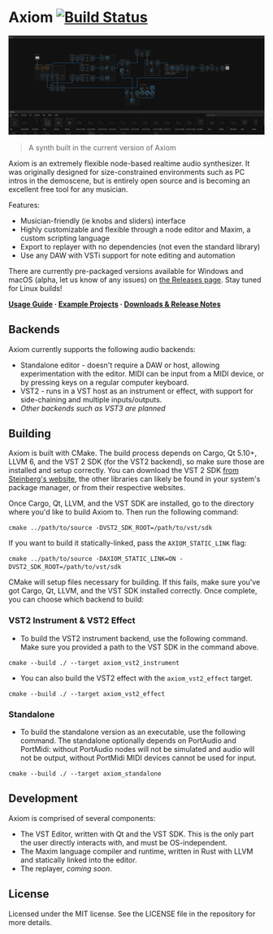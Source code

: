 # Axiom [![Build Status](https://travis-ci.org/monadgroup/axiom.svg?branch=master)](https://travis-ci.org/monadgroup/axiom)

![Picture of a synth built in Axiom](axiom.png)

> A synth built in the current version of Axiom

Axiom is an extremely flexible node-based realtime audio synthesizer. It was originally designed for size-constrained environments such as PC intros in the demoscene, but is entirely open source and is becoming an excellent free tool for any musician.

Features:

 - Musician-friendly (ie knobs and sliders) interface
 - Highly customizable and flexible through a node editor and Maxim, a custom scripting language
 - Export to replayer with no dependencies (not even the standard library)
 - Use any DAW with VSTi support for note editing and automation

There are currently pre-packaged versions available for Windows and macOS (alpha, let us know of any issues) on [the Releases page](https://github.com/monadgroup/axiom/releases). Stay tuned for Linux builds!

**[Usage Guide](https://github.com/monadgroup/axiom/blob/master/docs/UsageGuide.md) · [Example Projects](https://github.com/monadgroup/axiom/tree/master/examples) · [Downloads & Release Notes](https://github.com/monadgroup/axiom/releases)**

## Backends

Axiom currently supports the following audio backends:

 - Standalone editor - doesn't require a DAW or host, allowing experimentation with the editor. MIDI can be input from a MIDI device, or by pressing keys on a regular computer keyboard.
 - VST2 - runs in a VST host as an instrument or effect, with support for side-chaining and multiple inputs/outputs.
 - _Other backends such as VST3 are planned_

## Building

Axiom is built with CMake. The build process depends on Cargo, Qt 5.10+, LLVM 6, and the VST 2 SDK (for the VST2 backend), so make sure those are installed and setup correctly. You can download the VST 2 SDK [from Steinberg's website](http://steinberg.net/sdk_downloads/vstsdk366_27_06_2016_build_61.zip), the other libraries can likely be found in your system's package manager, or from their respective websites.

Once Cargo, Qt, LLVM, and the VST SDK are installed, go to the directory where you'd like to build Axiom to. Then run the following command:

```
cmake ../path/to/source -DVST2_SDK_ROOT=/path/to/vst/sdk
```

If you want to build it statically-linked, pass the `AXIOM_STATIC_LINK` flag:

```
cmake ../path/to/source -DAXIOM_STATIC_LINK=ON -DVST2_SDK_ROOT=/path/to/vst/sdk
```

CMake will setup files necessary for building. If this fails, make sure you've got Cargo, Qt, LLVM, and the VST SDK installed correctly. Once complete, you can choose which backend to build:

### VST2 Instrument & VST2 Effect

* To build the VST2 instrument backend, use the following command. Make sure you provided a path to the VST SDK in the command above.
```
cmake --build ./ --target axiom_vst2_instrument
```

* You can also build the VST2 effect with the `axiom_vst2_effect` target.
```
cmake --build ./ --target axiom_vst2_effect
```

### Standalone

* To build the standalone version as an executable, use the following command. The standalone optionally depends on PortAudio and PortMidi: without PortAudio nodes will not be simulated and audio will not be output, without PortMidi MIDI devices cannot be used for input.


```
cmake --build ./ --target axiom_standalone
```

## Development

Axiom is comprised of several components:

 - The VST Editor, written with Qt and the VST SDK. This is the only part the user directly interacts with, and must be
   OS-independent. 
 - The Maxim language compiler and runtime, written in Rust with LLVM and statically linked into the editor.
 - The replayer, _coming soon_.

## License

Licensed under the MIT license. See the LICENSE file in the repository for more details.
